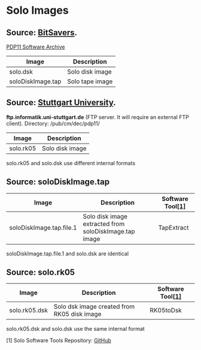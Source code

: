 # Solo Images

## Source: [BitSavers](http://www.bitsavers.org).
[PDP11 Software Archive](http://www.bitsavers.org/bits/DEC/pdp11/Brinch_Hansen_SOLO/)

|Image            | Description   |
|-----------------|---------------|
|solo.dsk         |Solo disk image|
|soloDiskImage.tap|Solo tape image|

## Source: [Stuttgart University](http://computermuseum.informatik.uni-stuttgart.de).
**ftp.informatik.uni-stuttgart.de** (FTP server. It will require an external FTP client). Directory: /pub/cm/dec/pdp11/

|Image            | Description   |
|-----------------|---------------|
|solo.rk05        |Solo disk image|

solo.rk05 and solo.dsk use different internal formats

## Source: soloDiskImage.tap

|Image                   |Description                                           |Software Tool[[1]](#1)|
|------------------------|------------------------------------------------------|-------------|
|soloDiskImage.tap.file.1|Solo disk image extracted from soloDiskImage.tap image|TapExtract   | 

soloDiskImage.tap.file.1 and solo.dsk are identical 
            
## Source: solo.rk05

|Image        |Description                                |Software Tool[[1]](#1)|
|-------------|-------------------------------------------|-------------|
|solo.rk05.dsk|Solo dsk image created from RK05 disk image|RK05toDsk    |

solo.rk05.dsk and solo.dsk use the same internal format

<a id="1">[1]</a>
Solo Software Tools Repository: [GitHub](https://github.com/ngospina/Solo-Tools)
